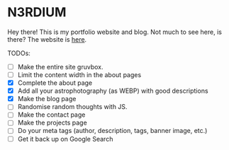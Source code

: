 # N3RDIUM
Hey there! This is my portfolio website and blog. Not much to see here, is there?
The website is [here](https://n3rdium.dev).

TODOs:
- [ ] Make the entire site gruvbox.
- [ ] Limit the content width in the about pages
- [x] Complete the about page
- [x] Add all your astrophotography (as WEBP) with good descriptions
- [x] Make the blog page
- [ ] Randomise random thoughts with JS.
- [ ] Make the contact page
- [ ] Make the projects page
- [ ] Do your meta tags (author, description, tags, banner image, etc.)
- [ ] Get it back up on Google Search
